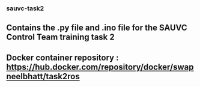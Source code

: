 ### sauvc-task2
## Contains the .py file and .ino file for the SAUVC Control Team training task 2
## Docker container repository : https://hub.docker.com/repository/docker/swapneelbhatt/task2ros
